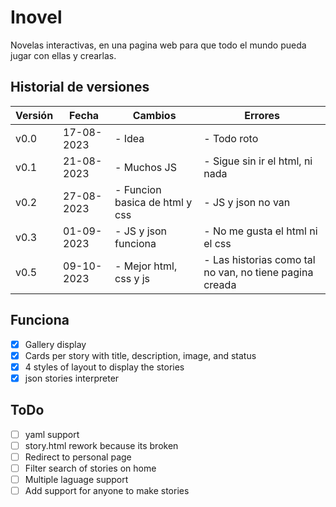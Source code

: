 # Inovel

Novelas interactivas, en una pagina web para que todo el mundo pueda jugar con ellas y crearlas.

## Historial de versiones

| Versión | Fecha      | Cambios                        | Errores                                                 |
| ------- | ---------- | ------------------------------ | ------------------------------------------------------- |
| v0.0    | 17-08-2023 | - Idea                         | - Todo roto                                             |
| v0.1    | 21-08-2023 | - Muchos JS                    | - Sigue sin ir el html, ni nada                         |
| v0.2    | 27-08-2023 | - Funcion basica de html y css | - JS y json no van                                      |
| v0.3    | 01-09-2023 | - JS y json funciona           | - No me gusta el html ni el css                         |
| v0.5    | 09-10-2023 | - Mejor html, css y js         | - Las historias como tal no van, no tiene pagina creada |


## Funciona

- [x] Gallery display
- [x] Cards per story with title, description, image, and status
- [x] 4 styles of layout to display the stories
- [x] json stories  interpreter

## ToDo

- [ ] yaml support
- [ ] story.html rework because its broken
- [ ] Redirect to personal page
- [ ] Filter search of stories on home
- [ ] Multiple laguage support
- [ ] Add support for anyone to make stories
